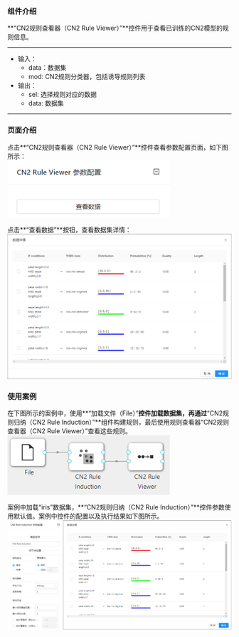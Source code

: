 ### 组件介绍
**“CN2规则查看器（CN2 Rule Viewer）”**控件用于查看已训练的CN2模型的规则信息。
<hr/>

- 输入：
  - data：数据集
  - mod: CN2规则分类器，包括诱导规则列表
- 输出：
  - sel: 选择规则对应的数据
  - data: 数据集

<hr/>


### 页面介绍
点击**“CN2规则查看器（CN2 Rule Viewer）”**控件查看参数配置页面，如下图所示：  
![param](/img/aistudio/visualize/cn2-rule-viewer/param.png)

点击**“查看数据”**按钮，查看数据集详情：  
![interaction](/img/aistudio/visualize/cn2-rule-viewer/interaction.png)

### 使用案例
在下图所示的案例中，使用**“加载文件（File）”**控件加载数据集，再通过**“CN2规则归纳（CN2 Rule Induction）”**组件构建规则，最后使用规则查看器“CN2规则查看器（CN2 Rule Viewer）”查看这些规则。  
![workflow](/img/aistudio/visualize/cn2-rule-viewer/workflow.png)

案例中加载“iris”数据集，**“CN2规则归纳（CN2 Rule Induction）”**控件参数使用默认值。案例中控件的配置以及执行结果如下图所示。  
[ ![](/img/aistudio/visualize/cn2-rule-viewer/visualization.png) ](/img/aistudio/visualize/cn2-rule-viewer/visualization.png)
